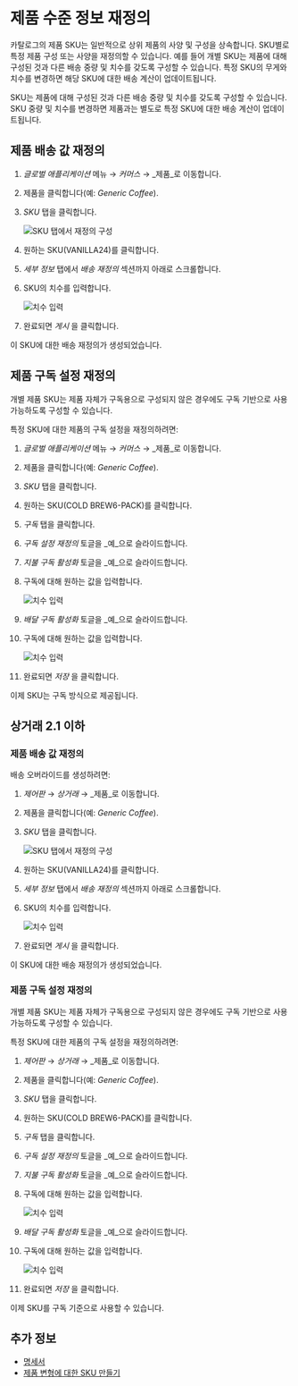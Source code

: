 # 제품 수준 정보 재정의

카탈로그의 제품 SKU는 일반적으로 상위 제품의 사양 및 구성을 상속합니다. SKU별로 특정 제품 구성 또는 사양을 재정의할 수 있습니다. 예를 들어 개별 SKU는 제품에 대해 구성된 것과 다른 배송 중량 및 치수를 갖도록 구성할 수 있습니다. 특정 SKU의 무게와 치수를 변경하면 해당 SKU에 대한 배송 계산이 업데이트됩니다.

SKU는 제품에 대해 구성된 것과 다른 배송 중량 및 치수를 갖도록 구성할 수 있습니다. SKU 중량 및 치수를 변경하면 제품과는 별도로 특정 SKU에 대한 배송 계산이 업데이트됩니다.

## 제품 배송 값 재정의

1. _글로벌 애플리케이션_ 메뉴 &rarr; _커머스_ &rarr; _제품_로 이동합니다.
1. 제품을 클릭합니다(예: _Generic Coffee_).
1. _SKU_ 탭을 클릭합니다.

    ![SKU 탭에서 재정의 구성](./overriding-product-level-information/images/01.png)

1. 원하는 SKU(VANILLA24)를 클릭합니다.
1. _세부 정보_ 탭에서 _배송 재정의_ 섹션까지 아래로 스크롤합니다.
1. SKU의 치수를 입력합니다.

    ![치수 입력](./overriding-product-level-information/images/02.png)

1. 완료되면 _게시_ 을 클릭합니다.

이 SKU에 대한 배송 재정의가 생성되었습니다.

## 제품 구독 설정 재정의

개별 제품 SKU는 제품 자체가 구독용으로 구성되지 않은 경우에도 구독 기반으로 사용 가능하도록 구성할 수 있습니다.

특정 SKU에 대한 제품의 구독 설정을 재정의하려면:

1. _글로벌 애플리케이션_ 메뉴 &rarr; _커머스_ &rarr; _제품_로 이동합니다.
1. 제품을 클릭합니다(예: _Generic Coffee_).
1. _SKU_ 탭을 클릭합니다.
1. 원하는 SKU(COLD BREW6-PACK)를 클릭합니다.
1. _구독_ 탭을 클릭합니다.
1. _구독 설정 재정의_ 토글을 _예_으로 슬라이드합니다.
1. _지불 구독 활성화_ 토글을 _예_으로 슬라이드합니다.
1. 구독에 대해 원하는 값을 입력합니다.

    ![치수 입력](./overriding-product-level-information/images/03.png)

1. _배달 구독 활성화_ 토글을 _예_으로 슬라이드합니다.
1. 구독에 대해 원하는 값을 입력합니다.

    ![치수 입력](./overriding-product-level-information/images/04.png)

1. 완료되면 _저장_ 을 클릭합니다.

이제 SKU는 구독 방식으로 제공됩니다.

## 상거래 2.1 이하

### 제품 배송 값 재정의

배송 오버라이드를 생성하려면:

1. _제어판_ &rarr; _상거래_ &rarr; _제품_로 이동합니다.
1. 제품을 클릭합니다(예: _Generic Coffee_).
1. _SKU_ 탭을 클릭합니다.

    ![SKU 탭에서 재정의 구성](./overriding-product-level-information/images/01.png)

1. 원하는 SKU(VANILLA24)를 클릭합니다.
1. _세부 정보_ 탭에서 _배송 재정의_ 섹션까지 아래로 스크롤합니다.
1. SKU의 치수를 입력합니다.

    ![치수 입력](./overriding-product-level-information/images/02.png)

1. 완료되면 _게시_ 을 클릭합니다.

이 SKU에 대한 배송 재정의가 생성되었습니다.

### 제품 구독 설정 재정의

개별 제품 SKU는 제품 자체가 구독용으로 구성되지 않은 경우에도 구독 기반으로 사용 가능하도록 구성할 수 있습니다.

특정 SKU에 대한 제품의 구독 설정을 재정의하려면:

1. _제어판_ &rarr; _상거래_ &rarr; _제품_로 이동합니다.
1. 제품을 클릭합니다(예: _Generic Coffee_).
1. _SKU_ 탭을 클릭합니다.
1. 원하는 SKU(COLD BREW6-PACK)를 클릭합니다.
1. _구독_ 탭을 클릭합니다.
1. _구독 설정 재정의_ 토글을 _예_으로 슬라이드합니다.
1. _지불 구독 활성화_ 토글을 _예_으로 슬라이드합니다.
1. 구독에 대해 원하는 값을 입력합니다.

    ![치수 입력](./overriding-product-level-information/images/03.png)

1. _배달 구독 활성화_ 토글을 _예_으로 슬라이드합니다.
1. 구독에 대해 원하는 값을 입력합니다.

    ![치수 입력](./overriding-product-level-information/images/04.png)

1. 완료되면 _저장_ 을 클릭합니다.

이제 SKU를 구독 기준으로 사용할 수 있습니다.

## 추가 정보

* [명세서](./specifications.md)
* [제품 변형에 대한 SKU 만들기](./creating-skus-for-product-variants.md)
